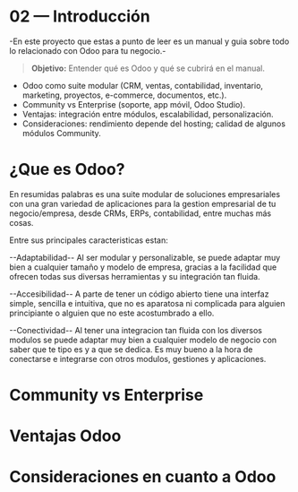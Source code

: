 # 02 — Introducción
-En este proyecto que estas a punto de leer es un manual y guia sobre todo lo relacionado con Odoo para tu negocio.-

> **Objetivo:** Entender qué es Odoo y qué se cubrirá en el manual.

- Odoo como suite modular (CRM, ventas, contabilidad, inventario, marketing, proyectos, e-commerce, documentos, etc.).
- Community vs Enterprise (soporte, app móvil, Odoo Studio).
- Ventajas: integración entre módulos, escalabilidad, personalización.
- Consideraciones: rendimiento depende del hosting; calidad de algunos módulos Community.

# ¿Que es Odoo?
En resumidas palabras es una suite modular de soluciones empresariales con una gran variedad de aplicaciones para la gestion empresarial de tu negocio/empresa, desde CRMs, ERPs, contabilidad, entre muchas más cosas.

Entre sus principales caracteristicas estan:

--Adaptabilidad--
Al ser modular y personalizable, se puede adaptar muy bien a cualquier tamaño y modelo de empresa, gracias a la facilidad que ofrecen todas sus diversas herramientas y su integración tan fluida.

--Accesibilidad--
A parte de tener un código abierto tiene una interfaz simple, sencilla e intuitiva, que no es aparatosa ni complicada para alguien principiante o alguien que no este acostumbrado a ello.

--Conectividad--
Al tener una integracion tan fluida con los diversos modulos se puede adaptar muy bien a cualquier modelo de negocio con saber que te tipo es y a que se dedica. Es muy bueno a la hora de conectarse e integrarse con otros modulos, gestiones y aplicaciones.




# Community vs Enterprise


# Ventajas Odoo


# Consideraciones en cuanto a Odoo


